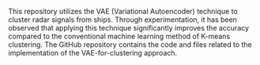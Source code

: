 This repository utilizes the VAE (Variational Autoencoder) technique to cluster radar signals from ships. Through experimentation, it has been observed that applying this technique significantly improves the accuracy compared to the conventional machine learning method of K-means clustering. The GitHub repository contains the code and files related to the implementation of the VAE-for-clustering approach.
